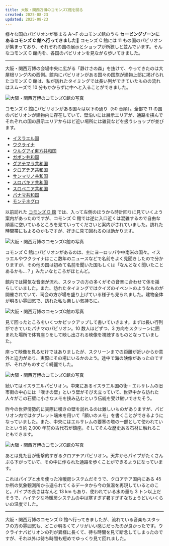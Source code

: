 ```yaml
---
title: 大阪・関西万博のコモンズC館を回る
created: 2025-08-23
updated: 2025-08-23
---
```


様々な国のパビリオンが集まる A～F のコモンズ館のうち **セービングゾーンにあるコモンズ C 館へ行ってきました🎌** コモンズ C 館には 11 もの国のパビリオンが集まっており、それぞれの国の展示とショップが所狭しと並んでいます。そんなコモンズ C 館内を、各国のパビリオンを見ながら歩いてきました。

---

大阪・関西万博の会場中央に広がる「静けさの森」を抜けて、やってきたのは大屋根リング内の西側。館内にパビリオンがある国々の国旗が建物上部に掲げられたコモンズ C 館は、私が訪れたタイミングでは長い列ができていたものの流れはスムーズで 10 分もかからずに中へと入ることができました。

![大阪・関西万博のコモンズC館の写真](ad5b8324-ab94-4e1e-9733-e9db4f95b200)

コモンズ C 館にパビリオンがある国々は以下の通り（50 音順）。全部で 11 の国のパビリオンが建物内に存在していて、壁沿いには展示エリアが、通路を挟んでそれぞれの国の展示エリアからほど近い場所には雑貨などを扱うショップが並びます。

- [イスラエル国](https://www.expovisitors.expo2025.or.jp/pavilions/ec893dfa-995b-4ae6-9425-e4c6cbe6a8ad)
- [ウクライナ](https://www.expovisitors.expo2025.or.jp/pavilions/4c785d59-7ae4-481b-9412-beec207cea00)
- [ウルグアイ東方共和国](https://www.expovisitors.expo2025.or.jp/pavilions/8543030f-6bff-46fb-a3af-363405b6f6e7)
- [ガボン共和国](https://www.expovisitors.expo2025.or.jp/pavilions/e13dbab0-6c98-4f76-a348-181c84f97936)
- [グアテマラ共和国](https://www.expovisitors.expo2025.or.jp/pavilions/57325daa-def2-4218-921d-9bac9a3c47ce)
- [クロアチア共和国](https://www.expovisitors.expo2025.or.jp/pavilions/efd5b7a7-4f54-44d0-a6c7-057d4e4c3897)
- [サンマリノ共和国](https://www.expovisitors.expo2025.or.jp/pavilions/22c8f8a9-3490-4bdf-b183-c24aa2358c03)
- [スロバキア共和国](https://www.expovisitors.expo2025.or.jp/pavilions/0fcbdc0b-3545-48c4-ac5e-b3de91384eb2)
- [スロベニア共和国](https://www.expovisitors.expo2025.or.jp/pavilions/b5409947-aac8-4d10-8419-7bf835822643)
- [パナマ共和国](https://www.expovisitors.expo2025.or.jp/pavilions/cef79db9-039a-4fb4-8958-7ade7539f16a)
- [モンテネグロ](https://www.expovisitors.expo2025.or.jp/pavilions/7f73ee93-91b4-416c-bbe6-f7c97acbf8aa)

以前訪れた [コモンズ D 館](/blog/20250819/) では、入って左側のほうから時計回りに見ていくよう案内があったのですが、コモンズ C 館では逆に入口近くは混雑するので自由な順番に空いているところを見ていってくださいと案内がされていました。訪れた時間帯にもよるのかもですが、好きに見て回れるのは助かります。

![大阪・関西万博のコモンズC館の写真](0cf179d3-ff0b-4cf9-4785-65bd0607eb00)

コモンズ C 館にパビリオンがあるのは、主にヨーロッパや中南米の国々。イスラエルやウクライナはここ数年のニュースなどで名前をよく見聞きしたので分かりますが、その他の国は初めて名前を聞いた国もしくは「なんとなく聞いたことあるかも…？」みたいなところがほとんど。

館内では陽気な音楽が流れ、スタッフの方の多くがその音楽に合わせて体を揺らしていました。また、訪れたタイミングではクイズのイベントのようなものが開催されていて、司会の方が場を盛り上げている様子も見られました。建物全体が明るい雰囲気で、訪れた私も楽しい気持ちに。

![大阪・関西万博のコモンズC館の写真](3654309c-1606-4c22-2f89-56598154d100)

見て回ったところをいくつかピックアップして書いていきます。まずは長い行列ができていたパナマのパビリオン。10 数人ほどずつ、3 方向をスクリーンに囲まれた場所で体育座りをして映し出される映像を視聴するものとなっていました。

座って映像を見るだけではありましたが、スクリーンまでの距離が近いからか意外と迫力があり、実際にその場にいるかのよう。途中で海の映像があったのですが、それがものすごく綺麗でした。

![大阪・関西万博のコモンズC館の写真](4f5141a1-2b9e-48c3-64a5-00c9336fd100)

続いてはイスラエルパビリオン。中東にあるイスラエル国の街・エルサレムの旧市街の中心には「嘆きの壁」という壁がそびえ立っていて、世界中から訪れた人々がこの石壁に小さなメモを挟み込むという伝統を受け継いできたそう。

昨今の世界情勢的に実際に嘆きの壁を訪れるのは難しいものがありますが、パビリオン内ではタブレット端末を用いて「願いのメモ」を書くことができるようになっていました。また、中央にはエルサレムの要塞の塔の一部として使われていたという約 2,000 年前の古代石が鎮座。そしてそんな歴史ある石材に触れることもできます。

![大阪・関西万博のコモンズC館の写真](6a72e0a6-ecc8-4988-9169-b5230290b800)

あとは見た目が衝撃的すぎるクロアチアパビリオン。天井からパイプがたくさんぶら下がっていて、その中に作られた通路を歩くことができるようになっています。

これはパイプと水を使った冷暖房システムだそうで、クロアチア国内にある 45 か所の気象観測所から送られてくるデータから今の気温を再現しているとのこと。パイプの長さはなんと 13 km もあり、使われている水の量も 3 トン以上だそうで、ハイテクな冷暖房システムの中は寒すぎず暑すぎずなちょうどいいくらいの温度でした。

---

大阪・関西万博のコモンズ D 館へ行ってきましたが、流れている音楽もスタッフの方の雰囲気も、どこか明るくてノリがいい感じだったのが良かったです。ウクライナパビリオンの列が異様に長くて、待ち時間を見て断念してしまったのですが、それ以外は待ち時間も短めでゆっくり見て回れました。
